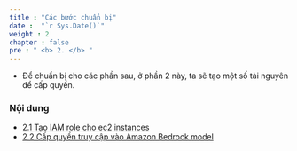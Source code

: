 ```yaml
---
title : "Các bước chuẩn bị"
date :  "`r Sys.Date()`" 
weight : 2 
chapter : false
pre : " <b> 2. </b> "
---
```


* Để chuẩn bị cho các phần sau, ở phần 2 này, ta sẽ tạo một số tài nguyên để cấp quyền.


### Nội dung
  - [2.1 Tạo IAM role cho ec2 instances](2.1-createIAM/)
  - [2.2 Cấp quyền truy cập vào Amazon Bedrock model](2.2-createS3/)



